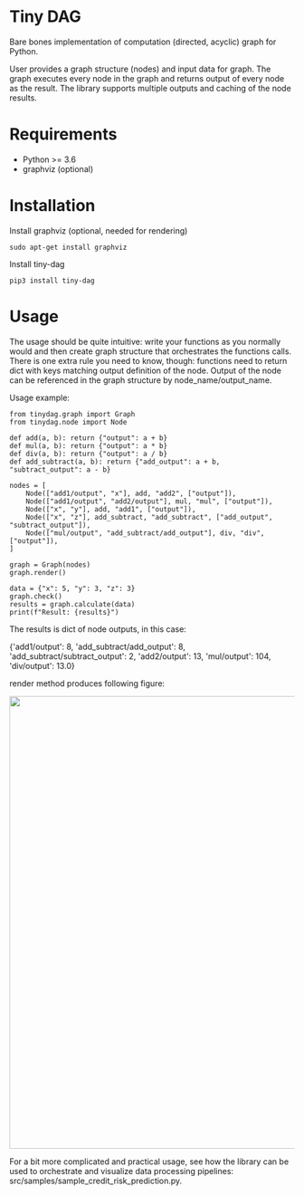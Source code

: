 # Tiny DAG

Bare bones implementation of computation (directed, acyclic) graph for Python.

User provides a graph structure (nodes) and input data for graph. The graph executes every node in the graph and returns 
output of every node as the result. The library supports multiple outputs and caching of the node results.

# Requirements

- Python >= 3.6
- graphviz (optional)

# Installation

Install graphviz (optional, needed for rendering)
```
sudo apt-get install graphviz
```

Install tiny-dag
```
pip3 install tiny-dag
```

# Usage

The usage should be quite intuitive: write your functions as you normally would and then create graph structure that
orchestrates the functions calls. There is one extra rule you need to know, though: functions need to return dict with
keys matching output definition of the node. Output of the node can be referenced in the graph structure by 
node_name/output_name.

Usage example:
```
from tinydag.graph import Graph
from tinydag.node import Node

def add(a, b): return {"output": a + b}
def mul(a, b): return {"output": a * b}
def div(a, b): return {"output": a / b}
def add_subtract(a, b): return {"add_output": a + b, "subtract_output": a - b}

nodes = [
    Node(["add1/output", "x"], add, "add2", ["output"]),
    Node(["add1/output", "add2/output"], mul, "mul", ["output"]),
    Node(["x", "y"], add, "add1", ["output"]),
    Node(["x", "z"], add_subtract, "add_subtract", ["add_output", "subtract_output"]),
    Node(["mul/output", "add_subtract/add_output"], div, "div", ["output"]),
]

graph = Graph(nodes)
graph.render()

data = {"x": 5, "y": 3, "z": 3}
graph.check()
results = graph.calculate(data)
print(f"Result: {results}")
```

The results is dict of node outputs, in this case:

{'add1/output': 8, 
'add_subtract/add_output': 8, 
'add_subtract/subtract_output': 2, 
'add2/output': 13, 
'mul/output': 104, 
'div/output': 13.0}

render method produces following figure:
<p align="center">
<img src="sample_graph.jpg" width="800px" />
</p>

For a bit more complicated and practical usage, see how the library can be used to orchestrate and visualize data
processing pipelines: src/samples/sample_credit_risk_prediction.py.